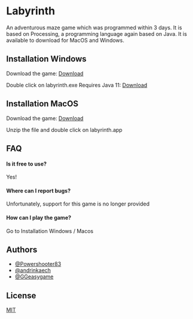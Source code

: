
# Labyrinth
An adventurous maze game which was programmed within 3 days. 
It is based on Processing, a programming language again based on Java. 
It is available to download for MacOS and Windows. 



## Installation Windows

Download the game: [Download](https://github.com/Powershooter83/labyrinth/releases/tag/1.0.3)

Double click on labyrinth.exe
Requires Java 11: [Download](https://www.java.com/de/download/manual.jsp)




## Installation MacOS

Download the game: [Download](https://github.com/Powershooter83/labyrinth/releases/tag/1.0.2)

Unzip the file and double click on labyrinth.app

## FAQ

#### Is it free to use?

Yes!

#### Where can I report bugs?

Unfortunately, support for this game is no longer provided

#### How can I play the game?
Go to Installation Windows / Macos

 


## Authors

- [@Powershooter83](https://www.github.com/Powershooter83)
- [@andrinkaech](https://www.github.com/andrinkaech)
- [@GGeasygame](https://www.github.com/GGeasygame)

  
## License

[MIT](https://choosealicense.com/licenses/mit/)

  
